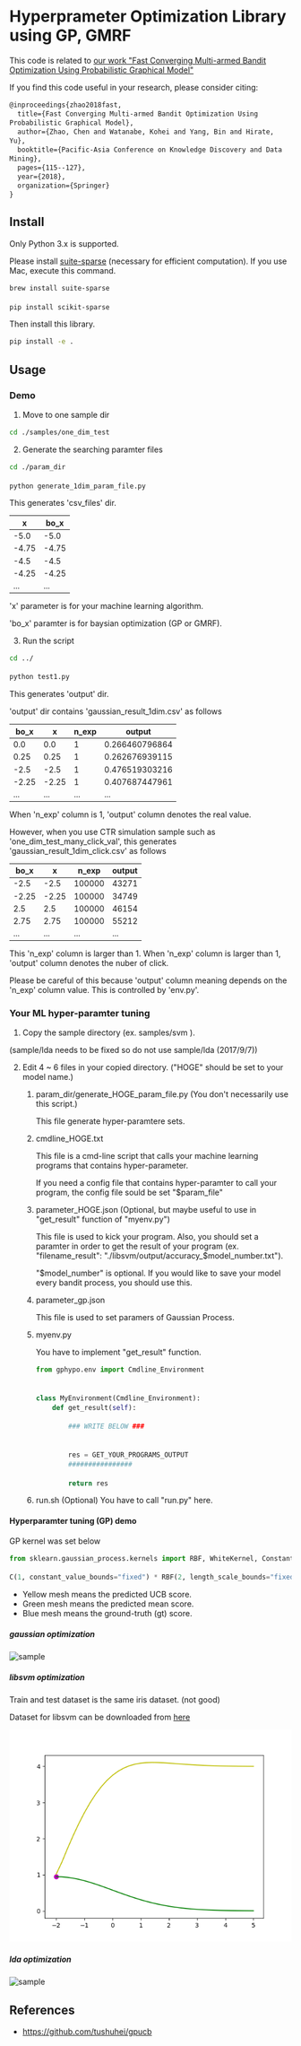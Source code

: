 # Hyperprameter Optimization Library using GP, GMRF

This code is related to [our work "Fast Converging Multi-armed Bandit Optimization Using Probabilistic Graphical Model"](https://books.google.co.jp/books?id=HutgDwAAQBAJ&pg=PA115&lpg=PA115&dq=Fast+Converging+Multi-armed+Bandit+Optimization+Using+Probabilistic+Graphical+Model&source=bl&ots=r0jAG_k1O9&sig=CJaz6SO0sH8VWFSXBfurfcsZMnc&hl=ja&sa=X&ved=2ahUKEwiJ1ODJ7MDdAhUMW7wKHQncChUQ6AEwA3oECAYQAQ#v=onepage&q=Fast%20Converging%20Multi-armed%20Bandit%20Optimization%20Using%20Probabilistic%20Graphical%20Model&f=false)

If you find this code useful in your research, please consider citing:
```
@inproceedings{zhao2018fast,
  title={Fast Converging Multi-armed Bandit Optimization Using Probabilistic Graphical Model},
  author={Zhao, Chen and Watanabe, Kohei and Yang, Bin and Hirate, Yu},
  booktitle={Pacific-Asia Conference on Knowledge Discovery and Data Mining},
  pages={115--127},
  year={2018},
  organization={Springer}
}
```

## Install
Only Python 3.x is supported.

Please install [suite-sparse](http://faculty.cse.tamu.edu/davis/suitesparse.html) (necessary for efficient computation). 
If you use Mac, execute this command.
```bash
brew install suite-sparse

pip install scikit-sparse
```
Then install this library.
```bash
pip install -e .
```

## Usage
### Demo
1. Move to one sample dir

```bash
cd ./samples/one_dim_test
```

2. Generate the searching paramter files

```bash
cd ./param_dir

python generate_1dim_param_file.py
```
This generates 'csv_files' dir.

| x     | bo_x  | 
|-------|-------| 
| -5.0  | -5.0  | 
| -4.75 | -4.75 | 
| -4.5  | -4.5  | 
| -4.25 | -4.25 | 
| ...   | ...   | 

'x' parameter is for your machine learning algorithm.

'bo_x' paramter is for baysian optimization (GP or GMRF).


3. Run the script

```bash
cd ../

python test1.py
```

This generates 'output' dir.

'output' dir contains 'gaussian_result_1dim.csv' as follows

| bo_x  | x     | n_exp | output         | 
|-------|-------|-------|----------------| 
| 0.0   | 0.0   | 1     | 0.266460796864 | 
| 0.25  | 0.25  | 1     | 0.262676939115 | 
| -2.5  | -2.5  | 1     | 0.476519303216 | 
| -2.25 | -2.25 | 1     | 0.407687447961 | 
| ...   | ...   | ...   | ...            | 


When 'n_exp' column is 1, 'output' column denotes the real value.


However, when you use CTR simulation sample such as 'one_dim_test_many_click_val',
this generates 'gaussian_result_1dim_click.csv' as follows


| bo_x  | x     | n_exp  | output | 
|-------|-------|--------|--------| 
| -2.5  | -2.5  | 100000 | 43271  | 
| -2.25 | -2.25 | 100000 | 34749  | 
| 2.5   | 2.5   | 100000 | 46154  | 
| 2.75  | 2.75  | 100000 | 55212  | 
| ...   | ...   | ...    | ...    | 

This 'n_exp' column is larger than 1.
When 'n_exp' column is larger than 1, 'output' column denotes the nuber of click.


Please be careful of this because 'output' column meaning depends on the 'n_exp' column value.
This is controlled by 'env.py'.

### Your ML hyper-paramter tuning
1. Copy the sample directory (ex. samples/svm ). 

(sample/lda needs to be fixed so do not use sample/lda (2017/9/7)) 

2. Edit 4 ~ 6 files in your copied directory. ("HOGE" should be set to your model name.)

    1. param_dir/generate_HOGE_param_file.py (You don't necessarily use this script.)
    
        This file generate hyper-paramtere sets. 
        
    2. cmdline_HOGE.txt
    
        This file is a cmd-line script that calls your machine learning programs that contains hyper-parameter.
        
        If you need a config file that contains hyper-paramter to call your program, the config file sould be set "$param_file"
        
    3. parameter_HOGE.json (Optional, but maybe useful to use in "get_result" function of "myenv.py")
    
        This file is used to kick your program. Also, you should set a paramter in order to get the result of your program (ex. "filename_result": "./libsvm/output/accuracy_$model_number.txt").
        
        "$model_number" is optional. If you would like to save your model every bandit process, you should use this.
        
    4. parameter_gp.json
    
        This file is used to set paramers of Gaussian Process.
        
    5. myenv.py
    
        You have to implement "get_result" function.

        ```python
        from gphypo.env import Cmdline_Environment
        
        
        class MyEnvironment(Cmdline_Environment):
            def get_result(self):
                
                ### WRITE BELOW ###
                
                
                res = GET_YOUR_PROGRAMS_OUTPUT
                ################
                
                return res
        ```

     6. run.sh (Optional)
        You have to call "run.py" here.
        

#### Hyperparamter tuning (GP) demo
GP kernel was set below

```python
from sklearn.gaussian_process.kernels import RBF, WhiteKernel, ConstantKernel as C

C(1, constant_value_bounds="fixed") * RBF(2, length_scale_bounds="fixed") + WhiteKernel(1e-1)
```

- Yellow mesh means the predicted UCB score.
- Green mesh means the predicted mean score.
- Blue mesh means the ground-truth (gt) score.

 
##### gaussian optimization
![sample](_static/gaussian_anim.gif)

##### libsvm optimization
Train and test dataset is the same iris dataset. (not good)

Dataset for libsvm can be downloaded from [here](https://www.csie.ntu.edu.tw/~cjlin/libsvmtools/datasets/multiclass.html)

![sample](_static/svm_anim.gif)

##### lda optimization

![sample](_static/lda_anim.gif)


## References
* https://github.com/tushuhei/gpucb
